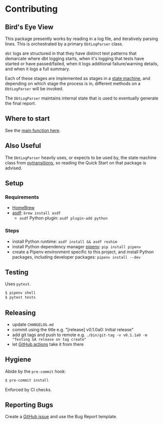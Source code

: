# Contributing

## Bird's Eye View

This package presently works by reading in a log file, and iteratively parsing lines. This is orchestrated by a primary `DbtLogParser` class.

`dbt` logs are structured in that they have distinct text patterns that demarcate where dbt logging starts, when it's logging that tests have started or have passed/failed, when it logs additional failure/warning details, and when it logs a full summary.

Each of these stages are implemented as stages in a [state machine](https://en.wikipedia.org/wiki/Finite-state_machine), and depending on which stage the process is in, different methods on a `DbtLogParser` will be invoked.

The `DbtLogParser` maintains internal state that is used to eventually generate the final report.

## Where to start

See the [main function here](./src/dbt_log_parser/__init__.py).

## Also Useful

The `DbtLogParser` heavily uses, or expects to be used by, the state machine class from [pytransitions](https://github.com/pytransitions/transitions), so reading the Quick Start on that package is advised.

## Setup

### Requirements

- [HomeBrew](https://brew.sh/)
- [asdf](https://asdf-vm.com/#/core-manage-asdf-vm): `brew install asdf`
  - `asdf` Python plugin: `asdf plugin-add python`

### Steps

- install Python runtime: `asdf install && asdf reshim`
- install Python dependency manager [pipenv](https://pipenv.readthedocs.io/en/latest/): `pip install pipenv`
- create a Pipenv environment specific to this project, and install Python packages, including developer packages: `pipenv install --dev`

## Testing

Uses `pytest`.

```sh
$ pipenv shell
$ pytest tests
```

## Releasing

- update `CHANGELOG.md`
- commit using the title e.g. "[release] v0.1.0a0: Initial release"
- add git tags and push to remote e.g. `./bin/git-tag -v v0.1.1a0 -m "Testing GA release on tag create"`
- let [GitHub actions](https://github.com/mdzhang/dbt_log_parser/actions?query=workflow%3A%22PyPi+Release%22) take it from there

## Hygiene

Abide by the `pre-commit` hook:

```sh
$ pre-commit install
```

Enforced by CI checks.

## Reporting Bugs

Create a [GitHub issue](https://github.com/mdzhang/dbt_log_parser/issues) and use the Bug Report template.
